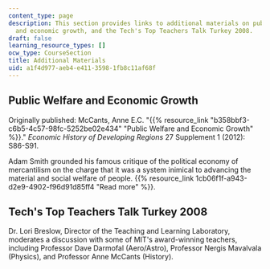 ```yaml
---
content_type: page
description: This section provides links to additional materials on public welfare
  and economic growth, and the Tech's Top Teachers Talk Turkey 2008.
draft: false
learning_resource_types: []
ocw_type: CourseSection
title: Additional Materials
uid: a1f4d977-aeb4-e411-3598-1fb8c11af68f
---
```

## Public Welfare and Economic Growth

Originally published: McCants, Anne E.C. "{{% resource_link "b358bbf3-c6b5-4c57-98fc-5252be02e434" "Public Welfare and Economic Growth" %}}." *Economic History of Developing Regions* 27 Supplement 1 (2012): S86-S91.

Adam Smith grounded his famous critique of the political economy of mercantilism on the charge that it was a system inimical to advancing the material and social welfare of people. {{% resource_link 1cb06f1f-a943-d2e9-4902-f96d91d85ff4 "Read more" %}}.

## Tech's Top Teachers Talk Turkey 2008

Dr. Lori Breslow, Director of the Teaching and Learning Laboratory, moderates a discussion with some of MIT's award-winning teachers, including Professor Dave Darmofal (Aero/Astro), Professor Nergis Mavalvala (Physics), and Professor Anne McCants (History).